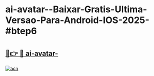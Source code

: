 # ai-avatar--Baixar-Gratis-Ultima-Versao-Para-Android-IOS-2025-#btep6

# <h2><a href="https://ainizakaria.my?title=ai-avatar-&ref=24M">🔗👉 🔴 ai-avatar-</a></h2>

[![acn](https://github.com/user-attachments/assets/0f9c940e-d8b0-45ae-aac7-cd30a18b3e1c)](https://ainizakaria.my?title=ai-avatar-&ref=24M)

